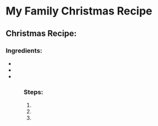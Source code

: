 <h1> My Family Christmas Recipe </h1>
<h2> Christmas Recipe:  </h2>

<h3> Ingredients: </h3>
<ul>
<li> </li>
<li> </li>
<li> </li>
<ul>

<h3> Steps: </h3>
<ol>
<li> </li>
<li> </li>
<li> </li>
<ol>
